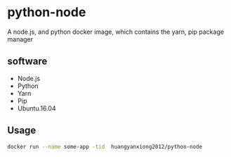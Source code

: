 # python-node
A node.js, and python docker image, which contains the yarn, pip package manager

## software
- Node.js
- Python
- Yarn
- Pip
- Ubuntu.16.04

## Usage 
```bash
docker run --name some-app -tid  huangyanxiong2012/python-node
```